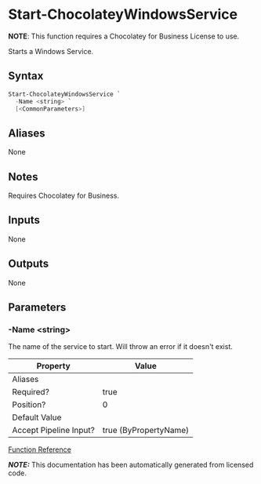 ﻿---
Title: Start-ChocolateyWindowsService
Description: Information on Start-ChocolateyWindowsService function
RedirectFrom: docs/helpers-start-chocolatey-windows-service
ShowInNavbar: false
ShowInSidebar: false
---

# Start-ChocolateyWindowsService

**NOTE**: This function requires a Chocolatey for Business License to use.

Starts a Windows Service.

## Syntax

~~~powershell
Start-ChocolateyWindowsService `
  -Name <string> `
  [<CommonParameters>]
~~~


## Aliases

None

## Notes
Requires Chocolatey for Business.

## Inputs

None

## Outputs

None

## Parameters

###  -Name &lt;string&gt;
The name of the service to start. Will throw an error if it doesn't exist.


Property               | Value
---------------------- | ---------------------
Aliases                |
Required?              | true
Position?              | 0
Default Value          |
Accept Pipeline Input? | true (ByPropertyName)




[Function Reference](./creating-packages/helpers/reference)

***NOTE:*** This documentation has been automatically generated from licensed code.
